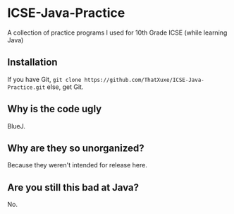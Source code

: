 # ICSE-Java-Practice
A collection of practice programs I used for 10th Grade ICSE (while learning Java)
## Installation
If you have Git, `git clone https://github.com/ThatXuxe/ICSE-Java-Practice.git`
else, get Git.
## Why is the code ugly
BlueJ.
## Why are they so unorganized?
Because they weren't intended for release here. 
## Are you still this bad at Java?
No.
